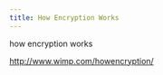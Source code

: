 ```yaml
---
title: How Encryption Works
---
```


how encryption works

http://www.wimp.com/howencryption/
<!--more-->
